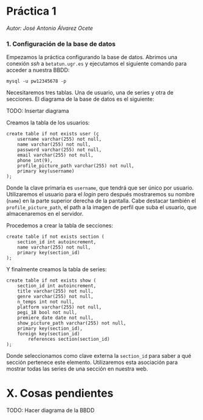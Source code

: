 # Práctica 1

*Autor: José Antonio Álvarez Ocete*

### 1. Configuración de la base de datos

Empezamos la práctica configurando la base de datos. Abrimos una conexión *ssh* a `betatun.ugr.es` y ejecutamos el siguiente comando para acceder a nuestra BBDD:

```
mysql -u pw12345678 -p
```
Necesitaremos tres tablas. Una de usuario, una de series y otra de secciones. El diagrama de la base de datos es el siguiente:

TODO: Insertar diagrama

Creamos la tabla de los usuarios:

```
create table if not exists user (ç
    username varchar(255) not null,
    name varchar(255) not null,
    password varchar(255) not null,
    email varchar(255) not null,
    phone int(9),
    profile_picture_path varchar(255) not null,
    primary key(username)
);
```

Donde la clave primaria es `username`, que tendrá que ser único por usuario. Utilizaremos el usuario para el *login* pero después mostraremos su nombre (`name`) en la parte superior derecha de la pantalla. Cabe destacar también el `profile_picture_path`, el path a la imagen de perfil que suba el usuario, que almacenaremos en el servidor.

Procedemos a crear la tabla de secciones:

```
create table if not exists section (
    section_id int autoincrement,
    name varchar(255) not null,
    primary key(section_id)
);
```

Y finalmente creamos la tabla de series:

```
create table if not exists show (
    section_id int autoincrement,
    title varchar(255) not null,
    genre varchar(255) not null,
    n_temps int not null,
    platform varchar(255) not null,
    pegi_18 bool not null,
    premiere_date date not null,
    show_picture_path varchar(255) not null,
    primary key(section_id),
    foreign key(section_id)
        references section(section_id)
);
```

Donde seleccionamos como clave externa la `section_id` para saber a qué sección pertenece este elemento. Utilizaremos esta asociación para mostrar todas las series de una sección en nuestra web.



# X. Cosas pendientes

TODO: Hacer diagrama de la BBDD
